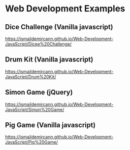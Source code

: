# Web Development Examples
## Dice Challenge (Vanilla javascript)
https://ismaildemircann.github.io/Web-Development-JavaScript/Dicee%20Challenge/
## Drum Kit (Vanilla javascript)
https://ismaildemircann.github.io/Web-Development-JavaScript/Drum%20Kit/
## Simon Game (jQuery)
https://ismaildemircann.github.io/Web-Development-JavaScript/Simon%20Game/
## Pig Game (Vanilla javascript)
https://ismaildemircann.github.io/Web-Development-JavaScript/Pig%20Game/
